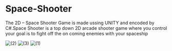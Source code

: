 # Space-Shooter
The 2D – Space Shooter Game is made ussing UNITY and encoded by
C#.Space Shooter is a top down 2D arcade shooter game where you
control your goal is to fight off the on coming enemies with your
spaceship


![(2)](https://user-images.githubusercontent.com/46424677/98866701-5df40e00-2493-11eb-8baa-cd6b174d3f6e.png)
![(3)](https://user-images.githubusercontent.com/46424677/98866844-9562ba80-2493-11eb-9be7-a68e4dd5cda9.png)
![(1)](https://user-images.githubusercontent.com/46424677/98866905-b1fef280-2493-11eb-8275-19a82faad0af.png)
